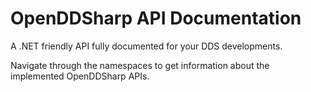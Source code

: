 # OpenDDSharp API Documentation

A .NET friendly API fully documented for your DDS developments.

Navigate through the namespaces to get information about the implemented OpenDDSharp APIs.